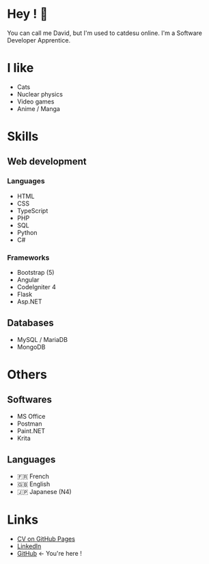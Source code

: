 # Hey ! 👋

You can call me David, but I'm used to catdesu online. I'm a Software Developer Apprentice.

# I like
- Cats
- Nuclear physics
- Video games
- Anime / Manga

# Skills
## Web development
### Languages
- HTML
- CSS
- TypeScript
- PHP
- SQL
- Python
- C#

### Frameworks
- Bootstrap (5)
- Angular
- CodeIgniter 4
- Flask
- Asp.NET

## Databases
- MySQL / MariaDB
- MongoDB

# Others
## Softwares
- MS Office
- Postman
- Paint.NET
- Krita

## Languages
- :fr: French
- :gb: English
- :jp: Japanese (N4)

# Links
- [CV on GitHub Pages](https://catdesu.github.io/)
- [LinkedIn](https://www.linkedin.com/in/aeschlimann-david)
- [GitHub](https://github.com/catdesu) ← You're here !
